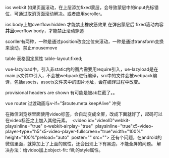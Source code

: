 ios webkit 如果页面滚动，在上层添加fixed蒙层，会导致蒙层中的input光标错位，可通过取消页面滚动解决。或者应用scroller。

ios body上加overflow:hidden 才能禁止橡皮筋效果 在弹出蒙层后 fixed滚动内容**并且**overflow body，才能禁止滚动穿透

scorller有两种，一种是通过position改变定位来滚动，一种是通过transform变换来滚动。禁止mousemove

table 表格固定属性 table-layout:fixed;

vue-lazyload中，引入非static内的图片需要用require引入，ue-lazyload是在main.js文件中引入，不会被webpack进行编译，src中的文件会被webpack编译，包括assets，assets文件夹中的图片地址，会在编译过程中改变。

provisional headers are shown 有可能是被ab拦截了。。

vue router 过渡动画与v-if="$route.meta.keepAlive" 冲突


在微信浏览器里面使用video标签，会自动变成全屏，改成下面就好了，起码可以在video标签之上加入其他元素。
 <video id="videoID"webkit-playsinline="true" x-webkit-airplay="true"  playsinline="true"x5-video-player-type="h5"x5-video-player-fullscreen="true"width="100%" height="100%"preload="auto"  poster="" src=""></video>
还有个问题，在android的微信里面，就算加上了上面的属性，还会出现上下有黑边，不能全屏的问题。
解决办法：给video加上object-fit: fill;的style属性。
